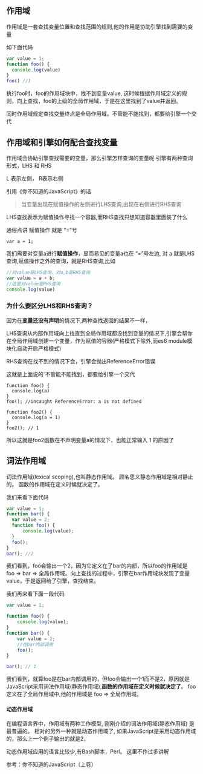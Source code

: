 ## 作用域
作用域是一套查找变量位置和查找范围的规则,他的作用是协助引擎找到需要的变量

如下面代码
```javascript
var value = 1;
function foo() {
  console.log(value)
}
foo() //1
```
执行foo时，foo的作用域块中，找不到变量value, 这时候根据作用域定义的规则，向上查找，foo的上级的全局作用域，于是在这里找到了value并返回。

同时作用域规定查找变量终点是全局作用域。不管能不能找到，都要给引擎一个交代

## 作用域和引擎如何配合查找变量
作用域会协助引擎查找需要的变量，那么引擎怎样查询的变量呢
引擎有两种查询形式，LHS 和 RHS

L 表示左侧， R表示右侧

引用《你不知道的JavaScript》的话
>当变量出现在赋值操作的左侧进行LHS查询,出现在右侧进行RHS查询

LHS查找表示为赋值操作寻找一个容器,而RHS查找只想知道容器里面装了什么

通俗点讲 赋值操作 就是 “=”号
```
var a = 1;
```
我们需要对变量a进行**赋值操作**，显而易见的变量a也在 “=”号左边, 对 a 就是LHS查询,赋值操作之外的查询，就是RHS查询,比如
```javascript
//对value是LHS查询，对a,b是RHS查询
var value = a + b;
//这里对value是RHS查询
console.log(value)
```
### 为什么要区分LHS和RHS查询？
因为在**变量还没有声明**的情况下,两种查找返回的结果不一样，

LHS查询从内部作用域向上找直到全局作用域都没找到变量的情况下,引擎会帮你在全局作用域创建一个变量，作为赋值的容器(严格模式下除外,而es6 module模块化自动开启严格模式)

RHS查询在找不到的情况下会，引擎会抛出ReferenceError错误

这就是上面说的`不管能不能找到，都要给引擎一个交代

```
function foo() {
  console.log(a)
}
foo(); //Uncaught ReferenceError: a is not defined

function foo2() {
  console.log(a = 1)
}
foo2(); // 1
```
所以这就是foo2函数在不声明变量a的情况下，也能正常输入 1 的原因了


## 词法作用域
词法作用域(lexical scoping),也叫静态作用域。 顾名思义静态作用域是相对静止的。 函数的作用域在定义时候就决定了。

我们来看下面代码
```javascript
var value = 1;
function bar() {
  var value = 2;
  function foo() {
      console.log(value);
  }
  foo();
}
bar(); //2
```
我们看到，foo会输出一个2，因为它定义在了bar的内部，所以foo的作用域是 foo => bar => 全局作用域。向上查找的过程中，引擎在bar作用域块发现了变量value，于是返回给了引擎，查找结束。

我们再来看下面一段代码
```javascript
var value = 1;

function foo() {
    console.log(value);
}
function bar() {
    var value = 2;
    //在bar内部调用
    foo();
}

bar(); // 1
```
我们看到，就算foo是在bar内部调用的，但foo会输出一个1而不是2，原因就是 JavaScript采用词法作用域(静态作用域),**函数的作用域在定义时候就决定了**。 foo定义在了全局作用域中,他的作用域是 foo => 全局作用域。

#### 动态作用域
在编程语言界中，作用域有两种工作模型, 刚刚介绍的词法作用域(静态作用域) 是最普遍的。 相对的另外一种就是动态作用域了, 如果JavaScript是采用动态作用域的，那么上一个例子输出的就是2，

动态作用域应用的语言比较少,有Bash脚本，Perl。 这里不作过多讲解

参考：你不知道的JavaScript（上卷）
